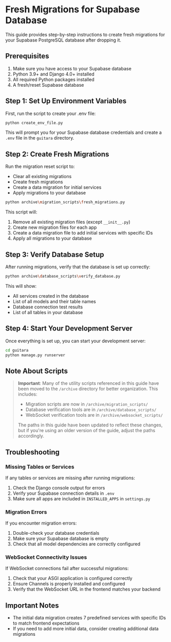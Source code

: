 # Fresh Migrations for Supabase Database

This guide provides step-by-step instructions to create fresh migrations for your Supabase PostgreSQL database after dropping it.

## Prerequisites

1. Make sure you have access to your Supabase database
2. Python 3.9+ and Django 4.0+ installed
3. All required Python packages installed
4. A fresh/reset Supabase database

## Step 1: Set Up Environment Variables

First, run the script to create your .env file:

```bash
python create_env_file.py
```

This will prompt you for your Supabase database credentials and create a `.env` file in the `guitara` directory.

## Step 2: Create Fresh Migrations

Run the migration reset script to:

- Clear all existing migrations
- Create fresh migrations
- Create a data migration for initial services
- Apply migrations to your database

```bash
python archive\migration_scripts\fresh_migrations.py
```

This script will:

1. Remove all existing migration files (except `__init__.py`)
2. Create new migration files for each app
3. Create a data migration file to add initial services with specific IDs
4. Apply all migrations to your database

## Step 3: Verify Database Setup

After running migrations, verify that the database is set up correctly:

```bash
python archive\database_scripts\verify_database.py
```

This will show:

- All services created in the database
- List of all models and their table names
- Database connection test results
- List of all tables in your database

## Step 4: Start Your Development Server

Once everything is set up, you can start your development server:

```bash
cd guitara
python manage.py runserver
```

## Note About Scripts

> **Important**: Many of the utility scripts referenced in this guide have been moved to the `/archive` directory for better organization. This includes:
>
> - Migration scripts are now in `/archive/migration_scripts/`
> - Database verification tools are in `/archive/database_scripts/`
> - WebSocket verification tools are in `/archive/websocket_scripts/`
>
> The paths in this guide have been updated to reflect these changes, but if you're using an older version of the guide, adjust the paths accordingly.

## Troubleshooting

### Missing Tables or Services

If any tables or services are missing after running migrations:

1. Check the Django console output for errors
2. Verify your Supabase connection details in `.env`
3. Make sure all apps are included in `INSTALLED_APPS` in `settings.py`

### Migration Errors

If you encounter migration errors:

1. Double-check your database credentials
2. Make sure your Supabase database is empty
3. Check that all model dependencies are correctly configured

### WebSocket Connectivity Issues

If WebSocket connections fail after successful migrations:

1. Check that your ASGI application is configured correctly
2. Ensure Channels is properly installed and configured
3. Verify that the WebSocket URL in the frontend matches your backend

## Important Notes

- The initial data migration creates 7 predefined services with specific IDs to match frontend expectations
- If you need to add more initial data, consider creating additional data migrations
